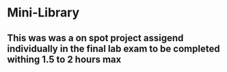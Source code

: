 # Mini-Library
## This was was a on spot project assigend individually in the final lab exam to be completed withing 1.5 to 2 hours max 
